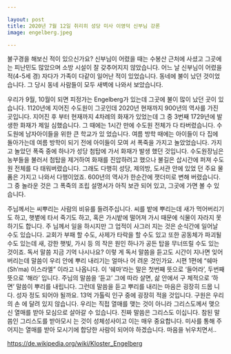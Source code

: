 ```yaml
---

layout: post
title: 2020년 7월 12일 취리히 성당 미사 이영덕 신부님 강론
image: engelberg.jpeg

---
```



불구경을 해보신 적이 있으신가요? 신부님이 어렸을 때는 수봉산 근처에 사셨고 그곳에는 피난민도 많았으며 소방 시설이 잘 갖추어지지 않았습니다. 어느 날 신부님이 어렸을 적(4-5세 경) 자다가 가족이 다같이 일어난 적이 있었습니다. 동네에 불이 났던 것이었습니다. 그 당시 동네 사람들이 모두 새벽에 나와서 보았습니다.

우리가 9월, 10월이 되면 피정가는 Engelberg가 있는데 그곳에 불이 많이 났던 곳이 있습니다. 1120년에 지어진 수도원이 그곳인데 2020년 현재까지 900년의 역사를 가진 곳입니다. 지어진 후 부터 현재까지 4차례의 화재가 있었는데 그 중 3번째 1729년에 발생한 화재가 제일 심했습니다. 그 때에는 1시간 만에 수도원 전체가 다 타버렸습니다. 수도원에 남자아이들을 위한 큰 학교가 있 었습니다. 여름 방학 때에는 아이들이 다 집에 돌아가는데 여름 방학이 되기 전에 아이들이 모여 서 폭죽을 가지고 놀았었습니다. 가지고 놀았던 폭죽 중에 하나가 성당 첨탑에 가서 화재가 발생 했던 것입니다. 수도원장님은 농부들을 불러서 첨탑을 제거하여 화재를 진압하려고 했으나 불길은 삽시간에 퍼져 수도원 전체를 다 태워버렸습니다. 그래도 다행히 성당, 제의방, 도서관 안에 있었 던 주요 물품은 가지고 나와서 다행이었죠. 600년의 역사가 한순간에 잿더미로 변해 버렸습니다. 그 중 놀라운 것은 그 폭죽의 조립 설명서가 아직 보관 되어 있고, 그곳에 가면 볼 수 있습니다.

주님께서는 씨뿌리는 사람의 비유를 들려주십니다. 씨를 밭에 뿌리는데 새가 먹어버리기도 하고, 햇볕에 타서 죽기도 하고, 혹은 가시밭에 떨어져 가시 때문에 식물이 자라지 못하기도 합니다. 주 님께서 일을 하시지만 그 업적이 사그러 지는 것은 순식간에 일어날 수도 있습니다. 교회가 부패 할 수도, 사제가 타락을 할 수도 있고 또한 공동체가 파괴될 수도 있는데 새, 강한 햇빛, 가시 등 의 작은 원인 하나가 공든 탑을 무너뜨릴 수도 있는 것이죠. 독서 말씀 지금 기억 나시나요? 이렇 게 독서 말씀을 듣고도 시간이 지나면 잊어버리는데 말씀이 우리 안에 뿌리 내리기는 얼마나 어 려운 것인가요. 시편 1편에 “쉐마(Sh’ma) 이스라엘” 이라고 나옵니다. 이 ‘쉐마’라는 말은 첫번째 뜻으로 ‘들어라’, 두번째 뜻으로 ‘해라’ 입니다. 주님의 말씀을 ‘듣고’ 그에 따라 살면, 삶 안에서 구 체적으로 ‘하면’ 말씀이 뿌리를 내립니다. 그런데 말씀을 듣고 뿌리를 내리는 마음은 굉장히 드뭅 니다. 성자 정도 되어야 될까요. 13억 가톨릭 인구 중에 굉장히 적을 것입니다. 구원은 우리의 손 에 달려 있지 않습니다. 우리는 직접 열매를 맺는 것이 아니라 그리스도께서 맺으신 열매를 받아 모심으로 살아갈 수 있습니다. 진짜 말씀은 그리스도 이십니다. 참된 말씀인 그리스도를 받아모시 는 것이 성체성사이고 이는 매우 중요합니다. 미사를 통해 주어지는 열매를 받아 모시기에 합당한 사람이 되어야 하겠습니다. 마음을 뉘우치면서..

https://de.wikipedia.org/wiki/Kloster_Engelberg